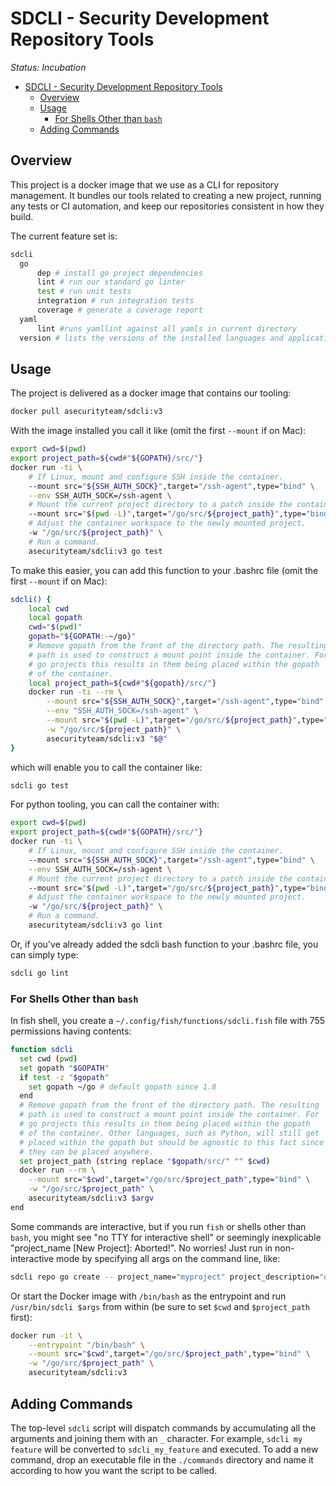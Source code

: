 <a id="markdown-sdcli---security-development-repository-tools" name="sdcli---security-development-repository-tools"></a>
# SDCLI - Security Development Repository Tools

*Status: Incubation*

<!-- TOC -->

- [SDCLI - Security Development Repository Tools](#sdcli---security-development-repository-tools)
    - [Overview](#overview)
    - [Usage](#usage)
        - [For Shells Other than `bash`](#for-shells-other-than-bash)
    - [Adding Commands](#adding-commands)

<!-- /TOC -->

<a id="markdown-overview" name="overview"></a>
## Overview

This project is a docker image that we use as a CLI for repository management.
It bundles our tools related to creating a new project, running any tests or
CI automation, and keep our repositories consistent in how they build.

The current feature set is:

```bash
sdcli
  go
      dep # install go project dependencies
      lint # run our standard go linter
      test # run unit tests
      integration # run integration tests
      coverage # generate a coverage report
  yaml
      lint #runs yamllint against all yamls in current directory
  version # lists the versions of the installed languages and applications in SDCLI
```

<a id="markdown-usage" name="usage"></a>
## Usage

The project is delivered as a docker image that contains our tooling:

```bash
docker pull asecurityteam/sdcli:v3
```

With the image installed you call it like (omit the first `--mount` if on Mac):

```bash
export cwd=$(pwd)
export project_path=${cwd#"${GOPATH}/src/"}
docker run -ti \
    # If Linux, mount and configure SSH inside the container.
    --mount src="${SSH_AUTH_SOCK}",target="/ssh-agent",type="bind" \
    --env SSH_AUTH_SOCK=/ssh-agent \
    # Mount the current project directory to a patch inside the container.
    --mount src="$(pwd -L)",target="/go/src/${project_path}",type="bind" \
    # Adjust the container workspace to the newly mounted project.
    -w "/go/src/${project_path}" \
    # Run a command.
    asecurityteam/sdcli:v3 go test
```

To make this easier, you can add this function to your .bashrc file (omit the first `--mount` if on Mac):

```bash
sdcli() {
    local cwd
    local gopath
    cwd="$(pwd)"
    gopath="${GOPATH:-~/go}"
    # Remove gopath from the front of the directory path. The resulting
    # path is used to construct a mount point inside the container. For
    # go projects this results in them being placed within the gopath
    # of the container. 
    local project_path=${cwd#"${gopath}/src/"}
    docker run -ti --rm \
        --mount src="${SSH_AUTH_SOCK}",target="/ssh-agent",type="bind" \
        --env "SSH_AUTH_SOCK=/ssh-agent" \
        --mount src="$(pwd -L)",target="/go/src/${project_path}",type="bind" \
        -w "/go/src/${project_path}" \
        asecurityteam/sdcli:v3 "$@"
}
```

which will enable you to call the container like:

```bash
sdcli go test
```
For python tooling, you can call the container with:

```bash
export cwd=$(pwd)
export project_path=${cwd#"${GOPATH}/src/"}
docker run -ti \
    # If Linux, mount and configure SSH inside the container.
    --mount src="${SSH_AUTH_SOCK}",target="/ssh-agent",type="bind" \
    --env SSH_AUTH_SOCK=/ssh-agent \
    # Mount the current project directory to a patch inside the container.
    --mount src="$(pwd -L)",target="/go/src/${project_path}",type="bind" \
    # Adjust the container workspace to the newly mounted project.
    -w "/go/src/${project_path}" \
    # Run a command.
    asecurityteam/sdcli:v3 go lint
```

Or, if you've already added the sdcli bash function to your .bashrc file, you can simply type:

```bash
sdcli go lint
```

<a id="markdown-for-shells-other-than-bash" name="for-shells-other-than-bash"></a>
### For Shells Other than `bash`

In fish shell, you create a `~/.config/fish/functions/sdcli.fish` file with 755
permissions having contents:

```bash
function sdcli
  set cwd (pwd)
  set gopath "$GOPATH"
  if test -z "$gopath"
    set gopath ~/go # default gopath since 1.8
  end
  # Remove gopath from the front of the directory path. The resulting
  # path is used to construct a mount point inside the container. For
  # go projects this results in them being placed within the gopath
  # of the container. Other languages, such as Python, will still get
  # placed within the gopath but should be agnostic to this fact since
  # they can be placed anywhere.
  set project_path (string replace "$gopath/src/" "" $cwd)
  docker run --rm \
    --mount src="$cwd",target="/go/src/$project_path",type="bind" \
    -w "/go/src/$project_path" \
    asecurityteam/sdcli:v3 $argv
end
```

Some commands are interactive, but if you run `fish` or shells other than `bash`, you
might see "no TTY for interactive shell" or seemingly inexplicable "project_name [New
Project]: Aborted!".  No worries!  Just run in non-interactive mode by specifying all
args on the command line, like:

```bash
sdcli repo go create -- project_name="myproject" project_description="description" --no-input
```

Or start the Docker image with `/bin/bash` as the entrypoint and run `/usr/bin/sdcli $args`
from within (be sure to set `$cwd` and `$project_path` first):

```bash
docker run -it \
    --entrypoint "/bin/bash" \
    --mount src="$cwd",target="/go/src/$project_path",type="bind" \
    -w "/go/src/$project_path" \
    asecurityteam/sdcli:v3
```

<a id="markdown-adding-commands" name="adding-commands"></a>
## Adding Commands

The top-level `sdcli` script will dispatch commands by accumulating all the
arguments and joining them with an `_` character. For example, `sdcli my feature`
will be converted to `sdcli_my_feature` and executed. To add a new command, drop
an executable file in the `./commands` directory and name it according to how you
want the script to be called.
